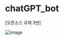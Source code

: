 # chatGPT_bot
[오픈소스 과제 3번]

![image](https://github.com/mungsil/chatGPT_bot/assets/107127451/e020cdda-5531-486f-be0b-af5c83b74066)


